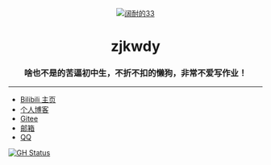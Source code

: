 
<!--
**zjkwdy/zjkwdy** is a ✨ _special_ ✨ repository because its `README.md` (this file) appears on your GitHub profile.
Here are some ideas to get you started:
- 🔭 I’m currently working on ...
- 🌱 I’m currently learning ...
- 👯 I’m looking to collaborate on ...
- 🤔 I’m looking for help with ...
- 💬 Ask me about ...
- 📫 How to reach me: ...
- 😄 Pronouns: ...
- ⚡ Fun fact: ...
-->

<p align="center">
    <a href="https://file.nmb.show/view.php/e82c83329c3c0f728a8d29cd030f6a52.mp3">
        <img src="https://s3.ax1x.com/2021/03/04/6ZaqjP.gif" alt="阔耐的33" title="看我干嘛！">
    </a>
    <h1 align="center">zjkwdy</h1>
    <h3 align="center">啥也不是的苦逼初中生，不折不扣的懒狗，非常不爱写作业！</h3>
</p>

---



- [Bilibili 主页](https://space.bilibili.com/470310172)
- [个人博客](https://wdsjimin.gitee.io)
- [Gitee](https://gitee.com/wdsjimin)
- [邮箱](mailto:3377911508@qq.com)
- [QQ](https://api.66mz8.com/api/qq.talk.php?qq=3377911508&format=card)

[![GH Status](https://github-readme-stats.vercel.app/api?username=zjkwdy&show_icons=true&title_color=fff&icon_color=79ff97&text_color=9f9f9f&bg_color=151515)]()
